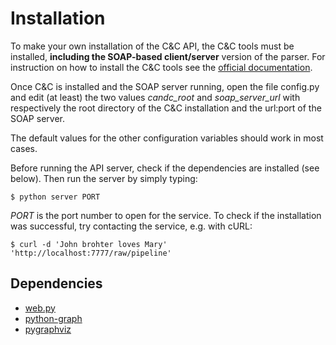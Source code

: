 Installation
============

To make your own installation of the C&C API, the C&C tools must be installed,
**including the SOAP-based client/server** version of the parser. For instruction
on how to install the C&C tools see the
[official documentation](http://svn.ask.it.usyd.edu.au/trac/candc/wiki/Installation "C&C installation").

Once C&C is installed and the SOAP server running, open the file config.py
and edit (at least) the two values _candc\_root_ and _soap\_server\_url_ with
respectively the root directory of the C&C installation and the url:port of
the SOAP server.

The default values for the other configuration variables should work in most
cases.

Before running the API server, check if the dependencies are installed 
(see below). Then run the server by simply typing:

    $ python server PORT

_PORT_ is the port number to open for the service. To check if the installation
was successful, try contacting the service, e.g. with cURL:

    $ curl -d 'John brohter loves Mary' 'http://localhost:7777/raw/pipeline'

Dependencies
------------

* [web.py](http://webpy.org/ "web.py")
* [python-graph](http://code.google.com/p/python-graph/)
* [pygraphviz](http://pygraphviz.github.io/)

